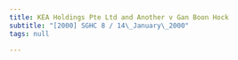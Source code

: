 ```yaml
---
title: KEA Holdings Pte Ltd and Another v Gan Boon Hock
subtitle: "[2000] SGHC 8 / 14\_January\_2000"
tags: null

---
```


